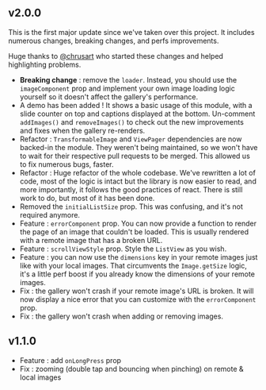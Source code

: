 ## v2.0.0

This is the first major update since we've taken over this project. It includes numerous changes, breaking changes, and perfs improvements.

Huge thanks to [@chrusart](https://github.com/chrusart) who started these changes and helped highlighting problems.

* **Breaking change** : remove the `loader`. Instead, you should use the `imageComponent` prop and implement your own image loading logic yourself so it doesn't affect the gallery's performance.
* A demo has been added ! It shows a basic usage of this module, with a slide counter on top and captions displayed at the bottom. Un-comment `addImages()` and `removeImages()` to check out the new improvements and fixes when the gallery re-renders.
* Refactor : `TransformableImage` and `ViewPager` dependencies are now backed-in the module. They weren't being maintained, so we won't have to wait for their respective pull requests to be merged. This allowed us to fix numerous bugs, faster.
* Refactor : Huge refactor of the whole codebase. We've rewritten a lot of code, most of the logic is intact but the library is now easier to read, and more importantly, it follows the good practices of react. There is still work to do, but most of it has been done.
* Removed the `initialListSize` prop. This was confusing, and it's not required anymore.
* Feature : `errorComponent` prop. You can now provide a function to render the page of an image that couldn't be loaded. This is usually rendered with a remote image that has a broken URL.
* Feature : `scrollViewStyle` prop. Style the `ListView` as you wish.
* Feature : you can now use the `dimensions` key in your remote images just like with your local images. That circumvents the `Image.getSize` logic, it's a little perf boost if you already know the dimensions of your remote images.
* Fix : the gallery won't crash if your remote image's URL is broken. It will now display a nice error that you can customize with the `errorComponent` prop.
* Fix : the gallery won't crash when adding or removing images.

## v1.1.0

* Feature : add `onLongPress` prop
* Fix : zooming (double tap and bouncing when pinching) on remote & local images
